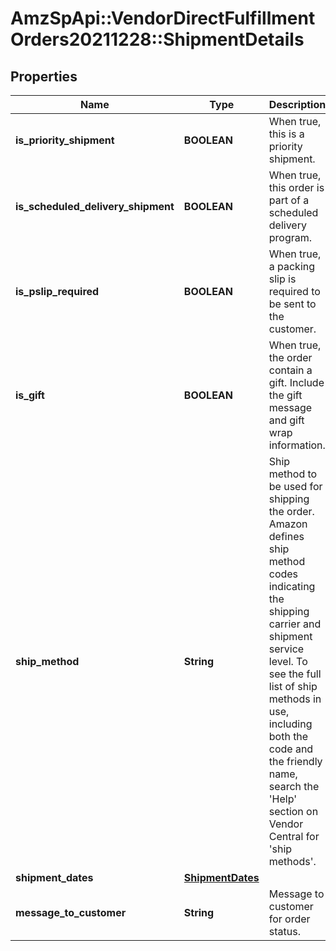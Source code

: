 # AmzSpApi::VendorDirectFulfillmentOrders20211228::ShipmentDetails

## Properties
Name | Type | Description | Notes
------------ | ------------- | ------------- | -------------
**is_priority_shipment** | **BOOLEAN** | When true, this is a priority shipment. | 
**is_scheduled_delivery_shipment** | **BOOLEAN** | When true, this order is part of a scheduled delivery program. | [optional] 
**is_pslip_required** | **BOOLEAN** | When true, a packing slip is required to be sent to the customer. | 
**is_gift** | **BOOLEAN** | When true, the order contain a gift. Include the gift message and gift wrap information. | [optional] 
**ship_method** | **String** | Ship method to be used for shipping the order. Amazon defines ship method codes indicating the shipping carrier and shipment service level. To see the full list of ship methods in use, including both the code and the friendly name, search the &#x27;Help&#x27; section on Vendor Central for &#x27;ship methods&#x27;. | 
**shipment_dates** | [**ShipmentDates**](ShipmentDates.md) |  | 
**message_to_customer** | **String** | Message to customer for order status. | 

